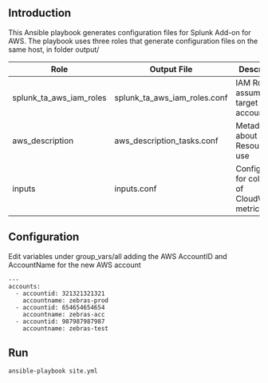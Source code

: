 ## Introduction
This Ansible playbook generates configuration files for Splunk Add-on for AWS.
The playbook uses three roles that generate configuration files on the same host, in folder output/

|Role|Output File|Description|
| ------------- | ------------- | ------------- |
|splunk_ta_aws_iam_roles|splunk_ta_aws_iam_roles.conf|IAM Roles assumed in target AWS accounts|
|aws_description|aws_description_tasks.conf|Metadata about AWS Resources in use|
|inputs|inputs.conf|Configuration for collection of CloudWatch metrics|

## Configuration
Edit variables under group_vars/all adding the AWS AccountID and AccountName for the new AWS account
```
---
accounts:
  - accountid: 321321321321
    accountname: zebras-prod
  - accountid: 654654654654
    accountname: zebras-acc
  - accountid: 987987987987
    accountname: zebras-test
```

## Run
```
ansible-playbook site.yml
```



